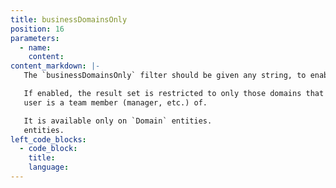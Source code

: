 ```yaml
---
title: businessDomainsOnly
position: 16
parameters:
  - name:
    content:
content_markdown: |-
   The `businessDomainsOnly` filter should be given any string, to enable it.

   If enabled, the result set is restricted to only those domains that
   user is a team member (manager, etc.) of.

   It is available only on `Domain` entities.
   entities.
left_code_blocks:
  - code_block:
    title:
    language:
---
```

